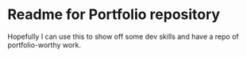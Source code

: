 # Readme for Portfolio repository

Hopefully I can use this to show off some dev skills and have a repo of portfolio-worthy work.